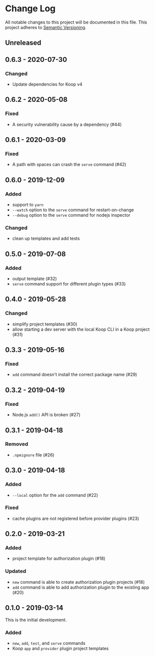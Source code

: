 # Change Log

All notable changes to this project will be documented in this file.
This project adheres to [Semantic Versioning](http://semver.org/).

## Unreleased

## 0.6.3 - 2020-07-30
### Changed
* Update dependencies for Koop v4

## 0.6.2 - 2020-05-08
### Fixed
* A security vulnerability cause by a dependency (#44)

## 0.6.1 - 2020-03-09
### Fixed
* A path with spaces can crash the `serve` command (#42)

## 0.6.0 - 2019-12-09

### Added
* support to `yarn`
* `--watch` option to the `serve` command for restart-on-change
* `--debug` option to the `serve` command for nodejs inspector

### Changed
* clean up templates and add tests

## 0.5.0 - 2019-07-08

### Added

* output template (#32)
* `serve` command support for different plugin types (#33)

## 0.4.0 - 2019-05-28

### Changed

* simplify project templates (#30)
* allow starting a dev server with the local Koop CLI in a Koop project (#31)

## 0.3.3 - 2019-05-16

### Fixed

* `add` command doesn't install the correct package name (#29)

## 0.3.2 - 2019-04-19

### Fixed

* Node.js `add()` API is broken (#27)

## 0.3.1 - 2019-04-18

### Removed

* `.npmignore` file (#26)

## 0.3.0 - 2019-04-18

### Added

* `--local` option for the `add` command (#22)

### Fixed

* cache plugins are not registered before provider plugins (#23)

## 0.2.0 - 2019-03-21

### Added

* project template for authorization plugin (#18)

### Updated

* `new` command is able to create authorization plugin projects (#18)
* `add` command is able to add authorization plugin to the existing app (#20)

## 0.1.0 - 2019-03-14

This is the initial development.

### Added
* `new`, `add`, `test`, and `serve` commands
* Koop `app` and `provider` plugin project templates
